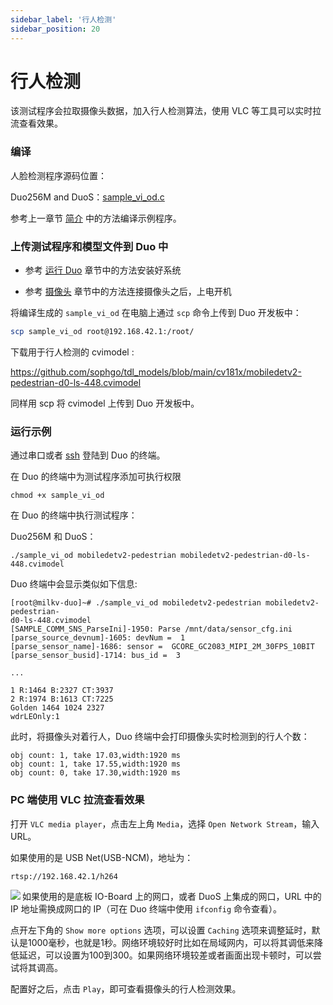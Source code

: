 ```yaml
---
sidebar_label: '行人检测'
sidebar_position: 20
---
```


# 行人检测

该测试程序会拉取摄像头数据，加入行人检测算法，使用 VLC 等工具可以实时拉流查看效果。

### 编译

人脸检测程序源码位置：

 Duo256M and DuoS：[sample_vi_od.c](https://github.com/milkv-duo/cvitek-tdl-sdk-sg200x/blob/main/sample/cvi_tdl/sample_vi_od.c)

参考上一章节 [简介](https://milkv.io/zh/docs/duo/application-development/tdl-sdk/tdl-sdk-introduction) 中的方法编译示例程序。

### 上传测试程序和模型文件到 Duo 中

- 参考 [运行 Duo](https://milkv.io/zh/docs/duo/getting-started/boot) 章节中的方法安装好系统

- 参考 [摄像头](https://milkv.io/zh/docs/duo/camera/gc2083) 章节中的方法连接摄像头之后，上电开机

将编译生成的 `sample_vi_od` 在电脑上通过 `scp` 命令上传到 Duo 开发板中：

```bash
scp sample_vi_od root@192.168.42.1:/root/
```

下载用于行人检测的 cvimodel :

https://github.com/sophgo/tdl_models/blob/main/cv181x/mobiledetv2-pedestrian-d0-ls-448.cvimodel

同样用 scp 将 cvimodel 上传到 Duo 开发板中。

### 运行示例

通过串口或者 [ssh](https://milkv.io/zh/docs/duo/getting-started/setup#ssh) 登陆到 Duo 的终端。

在 Duo 的终端中为测试程序添加可执行权限
```
chmod +x sample_vi_od
```

在 Duo 的终端中执行测试程序：

Duo256M 和 DuoS：
```
./sample_vi_od mobiledetv2-pedestrian mobiledetv2-pedestrian-d0-ls-448.cvimodel
```

Duo 终端中会显示类似如下信息:
```
[root@milkv-duo]~# ./sample_vi_od mobiledetv2-pedestrian mobiledetv2-pedestrian-
d0-ls-448.cvimodel
[SAMPLE_COMM_SNS_ParseIni]-1950: Parse /mnt/data/sensor_cfg.ini
[parse_source_devnum]-1605: devNum =  1
[parse_sensor_name]-1686: sensor =  GCORE_GC2083_MIPI_2M_30FPS_10BIT
[parse_sensor_busid]-1714: bus_id =  3

...

1 R:1464 B:2327 CT:3937
2 R:1974 B:1613 CT:7225
Golden 1464 1024 2327
wdrLEOnly:1

```
此时，将摄像头对着行人，Duo 终端中会打印摄像头实时检测到的行人个数：
```
obj count: 1, take 17.03,width:1920 ms
obj count: 1, take 17.55,width:1920 ms
obj count: 0, take 17.30,width:1920 ms
```
### PC 端使用 VLC 拉流查看效果

打开 `VLC media player`，点击左上角 `Media`，选择 `Open Network Stream`，输入 URL。

如果使用的是 USB Net(USB-NCM)，地址为：
```
rtsp://192.168.42.1/h264
```

<Image src='/docs/duo/duo-vlc-stream-setup.jpg' minWidth='40%' maxWidth='60%' align='left' />


如果使用的是底板 IO-Board 上的网口，或者 DuoS 上集成的网口，URL 中的 IP 地址需换成网口的 IP（可在 Duo 终端中使用 `ifconfig` 命令查看）。

点开左下角的 `Show more options` 选项，可以设置 `Caching` 选项来调整延时，默认是1000毫秒，也就是1秒。网络环境较好时比如在局域网内，可以将其调低来降低延迟，可以设置为100到300。如果网络环境较差或者画面出现卡顿时，可以尝试将其调高。

配置好之后，点击 `Play`，即可查看摄像头的行人检测效果。

